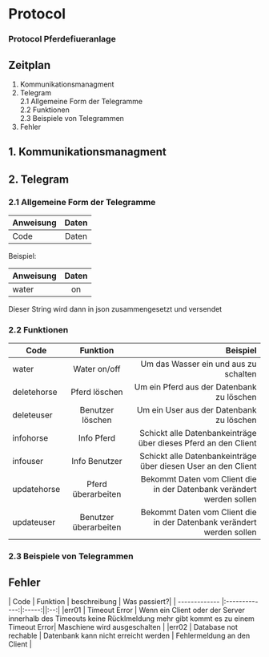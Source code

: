 # Protocol
### Protocol Pferdefiueranlage

## Zeitplan
1. Kommunikationsmanagment  
2. Telegram  
2.1 Allgemeine Form der Telegramme  
2.2 Funktionen  
2.3 Beispiele von Telegrammen  
3. Fehler  

## 1. Kommunikationsmanagment  

## 2. Telegram  

### 2.1 Allgemeine Form der Telegramme  

| Anweisung  | Daten |
| ------------- |:-------------:|
|Code | Daten | 
  
Beispiel:  

| Anweisung  | Daten |
| ------------- |:-------------:|
|water | on | 
  
Dieser String wird dann in json zusammengesetzt und versendet

### 2.2 Funktionen  
| Code  | Funktion | Beispiel |
| ------------- |:-------------:|-----:|
|water| Water on/off | Um das Wasser ein und aus zu schalten | 
| deletehorse | Pferd löschen | Um ein Pferd aus der Datenbank zu löschen |
| deleteuser | Benutzer löschen | Um ein User aus der Datenbank zu löschen|
| infohorse | Info Pferd | Schickt alle Datenbankeinträge über dieses Pferd an den Client|
| infouser | Info Benutzer | Schickt alle Datenbankeinträge über diesen User an den Client|
| updatehorse | Pferd überarbeiten | Bekommt Daten vom Client die in der Datenbank verändert werden sollen|
| updateuser | Benutzer überarbeiten | Bekommt Daten vom Client die in der Datenbank verändert werden sollen|


### 2.3 Beispiele von Telegrammen  

## Fehler  

| Code  | Funktion | beschreibung | Was passiert?|
| ------------- |:-------------:|:-----:||:--:|
|err01 | Timeout Error | Wenn ein Client oder der Server innerhalb des Timeouts keine Rücklmeldung mehr gibt kommt es zu einem Timeout Error| Maschiene wird ausgeschalten |
|err02 | Database not rechable | Datenbank kann nicht erreicht werden | Fehlermeldung an den Client |

